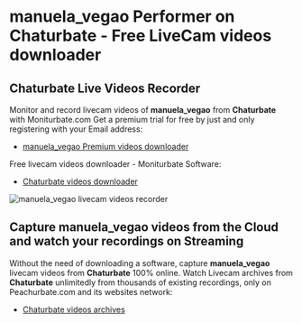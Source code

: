 # manuela_vegao Performer on Chaturbate - Free LiveCam videos downloader

## Chaturbate Live Videos Recorder

Monitor and record livecam videos of **manuela_vegao** from **Chaturbate** with Moniturbate.com
Get a premium trial for free by just and only registering with your Email address:
* [manuela_vegao Premium videos downloader](https://moniturbate.com/request-demo-licence-key.html)

Free livecam videos downloader - Moniturbate Software:
* [Chaturbate videos downloader](https://moniturbate.com/moniturbate-download-software.html)

![manuela_vegao livecam videos recorder](https://peachurnet.com/templates/moniturbate-software.png)


## Capture manuela_vegao videos from the Cloud and watch your recordings on Streaming

Without the need of downloading a software, capture **manuela_vegao** livecam videos from **Chaturbate** 100% online.
Watch Livecam archives from **Chaturbate** unlimitedly from thousands of existing recordings, only on Peachurbate.com and its websites network:
* [Chaturbate videos archives](https://peachurnet.com/)